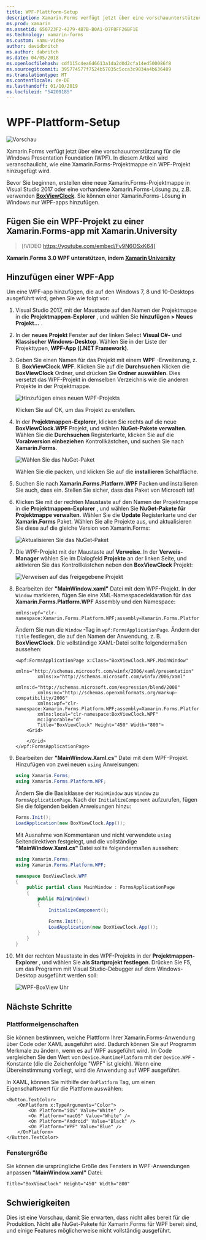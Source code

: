 ```yaml
---
title: WPF-Plattform-Setup
description: Xamarin.Forms verfügt jetzt über eine vorschauunterstützung für die WPF-Plattform
ms.prod: xamarin
ms.assetid: 650723F2-4279-4B7B-B0A1-D7F8FF26BF1E
ms.technology: xamarin-forms
ms.custom: xamu-video
author: davidbritch
ms.author: dabritch
ms.date: 04/05/2018
ms.openlocfilehash: cdf115c4ea6d6613a1da2d0d2cfa14ed500086f8
ms.sourcegitcommit: 395774577f7524b57035c5cca3c9034a4b636489
ms.translationtype: MT
ms.contentlocale: de-DE
ms.lasthandoff: 01/10/2019
ms.locfileid: "54209185"
---
```

# <a name="wpf-platform-setup"></a>WPF-Plattform-Setup

![Vorschau](~/media/shared/preview.png)

Xamarin.Forms verfügt jetzt über eine vorschauunterstützung für die Windows Presentation Foundation (WPF). In diesem Artikel wird veranschaulicht, wie eine Xamarin.Forms-Projektmappe ein WPF-Projekt hinzugefügt wird.

Bevor Sie beginnen, erstellen eine neue Xamarin.Forms-Projektmappe in Visual Studio 2017 oder eine vorhandene Xamarin.Forms-Lösung zu, z.B. verwenden [ **BoxViewClock**](https://developer.xamarin.com/samples/xamarin-forms/BoxView/BoxViewClock/). Sie können einer Xamarin.Forms-Lösung in Windows nur WPF-apps hinzufügen.

## <a name="add-a-wpf-project-to-a-xamarinforms-app-with-xamarinuniversity"></a>Fügen Sie ein WPF-Projekt zu einer Xamarin.Forms-app mit Xamarin.University

> [!VIDEO https://youtube.com/embed/Fy9N6OSxK64]

**Xamarin.Forms 3.0 WPF unterstützen, indem [Xamarin University](https://university.xamarin.com/)**

## <a name="adding-a-wpf-app"></a>Hinzufügen einer WPF-App

Um eine WPF-app hinzufügen, die auf den Windows 7, 8 und 10-Desktops ausgeführt wird, gehen Sie wie folgt vor:

1. Visual Studio 2017, mit der Maustaste auf den Namen der Projektmappe in die **Projektmappen-Explorer** , und wählen Sie **hinzufügen > Neues Projekt...** .

2. In der **neues Projekt** Fenster auf der linken Select **Visual C#-** und **Klassischer Windows-Desktop**. Wählen Sie in der Liste der Projekttypen, **WPF-App ((.NET Framework)**. 

3. Geben Sie einen Namen für das Projekt mit einem **WPF** -Erweiterung, z. B. **BoxViewClock.WPF**. Klicken Sie auf die **Durchsuchen** Klicken die **BoxViewClock** Ordner, und drücken Sie **Ordner auswählen**. Dies versetzt das WPF-Projekt in demselben Verzeichnis wie die anderen Projekte in der Projektmappe.

    ![Hinzufügen eines neuen WPF-Projekts](wpf-images/add-new-project.png "Hinzufügen eines neuen WPF-Projekts")

    Klicken Sie auf OK, um das Projekt zu erstellen.

4. In der **Projektmappen-Explorer**, klicken Sie rechts auf die neue **BoxViewClock.WPF** Projekt, und wählen **NuGet-Pakete verwalten**. Wählen Sie die **Durchsuchen** Registerkarte, klicken Sie auf die **Vorabversion einbeziehen** Kontrollkästchen, und suchen Sie nach **Xamarin.Forms**.

    ![Wählen Sie das NuGet-Paket](wpf-images/select-nuget-package.png "wählen Sie das NuGet-Paket")

    Wählen Sie die packen, und klicken Sie auf die **installieren** Schaltfläche.

5. Suchen Sie nach **Xamarin.Forms.Platform.WPF** Packen und installieren Sie auch, dass ein. Stellen Sie sicher, dass das Paket von Microsoft ist!

6. Klicken Sie mit der rechten Maustaste auf den Namen der Projektmappe in die **Projektmappen-Explorer** , und wählen Sie **NuGet-Pakete für Projektmappe verwalten**. Wählen Sie die **Update** Registerkarte und der **Xamarin.Forms** Paket. Wählen Sie alle Projekte aus, und aktualisieren Sie diese auf die gleiche Version von Xamarin.Forms:

    ![Aktualisieren Sie das NuGet-Paket](wpf-images/update-nuget-package.png "aktualisieren Sie das NuGet-Paket") 

7. Die WPF-Projekt mit der Maustaste auf **Verweise**. In der **Verweis-Manager** wählen Sie im Dialogfeld **Projekte** an der linken Seite, und aktivieren Sie das Kontrollkästchen neben den **BoxViewClock** Projekt:

    ![Verweisen auf das freigegebene Projekt](wpf-images/reference-shared-project.png "verweisen auf das freigegebene Projekt")

8. Bearbeiten der **"MainWindow.xaml"** Datei mit dem WPF-Projekt. In der `Window` markieren, fügen Sie eine XML-Namespacedeklaration für das **Xamarin.Forms.Platform.WPF** Assembly und den Namespace:

    ```xaml
    xmlns:wpf="clr-namespace:Xamarin.Forms.Platform.WPF;assembly=Xamarin.Forms.Platform.WPF"
    ```

    Ändern Sie nun die `Window` -Tag in `wpf:FormsApplicationPage`. Ändern der `Title` festlegen, die auf den Namen der Anwendung, z. B. **BoxViewClock**. Die vollständige XAML-Datei sollte folgendermaßen aussehen:

    ```xaml
    <wpf:FormsApplicationPage x:Class="BoxViewClock.WPF.MainWindow"
            xmlns="http://schemas.microsoft.com/winfx/2006/xaml/presentation"
            xmlns:x="http://schemas.microsoft.com/winfx/2006/xaml"
            xmlns:d="http://schemas.microsoft.com/expression/blend/2008"
            xmlns:mc="http://schemas.openxmlformats.org/markup-compatibility/2006"
            xmlns:wpf="clr-namespace:Xamarin.Forms.Platform.WPF;assembly=Xamarin.Forms.Platform.WPF"
            xmlns:local="clr-namespace:BoxViewClock.WPF"
            mc:Ignorable="d"
            Title="BoxViewClock" Height="450" Width="800">
        <Grid>
        
        </Grid>
    </wpf:FormsApplicationPage>
    ```

9. Bearbeiten der **"MainWindow.Xaml.cs"** Datei mit dem WPF-Projekt. Hinzufügen von zwei neuen `using` Anweisungen:

    ```csharp
    using Xamarin.Forms;
    using Xamarin.Forms.Platform.WPF;
    ```

    Ändern Sie die Basisklasse der `MainWindow` aus `Window` zu `FormsApplicationPage`. Nach der `InitializeComponent` aufzurufen, fügen Sie die folgenden beiden Anweisungen hinzu:

    ```csharp
    Forms.Init();
    LoadApplication(new BoxViewClock.App());
    ```
    
    Mit Ausnahme von Kommentaren und nicht verwendete `using` Seitendirektiven festgelegt, und die vollständige **"MainWindow.Xaml.cs"** Datei sollte folgendermaßen aussehen:

    ```csharp
    using Xamarin.Forms;
    using Xamarin.Forms.Platform.WPF;

    namespace BoxViewClock.WPF
    {
        public partial class MainWindow : FormsApplicationPage
        {
            public MainWindow()
            {
                InitializeComponent();

                Forms.Init();
                LoadApplication(new BoxViewClock.App());
            }
        }
    }
    ```

10. Mit der rechten Maustaste in des WPF-Projekts in der **Projektmappen-Explorer** , und wählen Sie **als Startprojekt festlegen**. Drücken Sie F5, um das Programm mit Visual Studio-Debugger auf dem Windows-Desktop ausgeführt werden soll:

    ![WPF-BoxView Uhr](wpf-images/wpf-boxviewclock.png "BoxView WPF-Uhr" )

## <a name="next-steps"></a>Nächste Schritte

### <a name="platform-specifics"></a>Plattformeigenschaften

Sie können bestimmen, welche Plattform Ihrer Xamarin.Forms-Anwendung über Code oder XAML ausgeführt wird. Dadurch können Sie auf Programm Merkmale zu ändern, wenn es auf WPF ausgeführt wird. Im Code vergleichen Sie den Wert von `Device.RuntimePlatform` mit der `Device.WPF` -Konstante (die die Zeichenfolge "WPF" ist gleich). Wenn eine Übereinstimmung vorliegt, wird die Anwendung auf WPF ausgeführt.

In XAML, können Sie mithilfe der `OnPlatform` Tag, um einen Eigenschaftswert für die Plattform auswählen:

```xaml
<Button.TextColor>
    <OnPlatform x:TypeArguments="Color">
        <On Platform="iOS" Value="White" />
        <On Platform="macOS" Value="White" />
        <On Platform="Android" Value="Black" />
        <On Platform="WPF" Value="Blue" />
    </OnPlatform>
</Button.TextColor>
```

### <a name="window-size"></a>Fenstergröße

Sie können die ursprüngliche Größe des Fensters in WPF-Anwendungen anpassen **"MainWindow.xaml"** Datei:

```xaml
Title="BoxViewClock" Height="450" Width="800"
```

## <a name="issues"></a>Schwierigkeiten

Dies ist eine Vorschau, damit Sie erwarten, dass nicht alles bereit für die Produktion. Nicht alle NuGet-Pakete für Xamarin.Forms für WPF bereit sind, und einige Features möglicherweise nicht vollständig ausgeführt.

